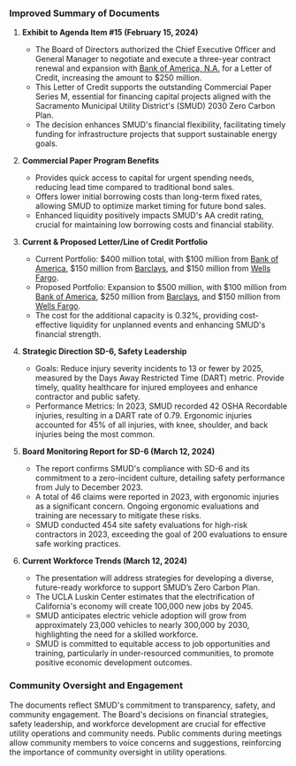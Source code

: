 ### Improved Summary of Documents

1. **Exhibit to Agenda Item #15 (February 15, 2024)**
   - The Board of Directors authorized the Chief Executive Officer and General Manager to negotiate and execute a three-year contract renewal and expansion with [Bank of America, N.A.](https://www.bankofamerica.com/) for a Letter of Credit, increasing the amount to $250 million.
   - This Letter of Credit supports the outstanding Commercial Paper Series M, essential for financing capital projects aligned with the Sacramento Municipal Utility District's (SMUD) 2030 Zero Carbon Plan.
   - The decision enhances SMUD's financial flexibility, facilitating timely funding for infrastructure projects that support sustainable energy goals.

2. **Commercial Paper Program Benefits**
   - Provides quick access to capital for urgent spending needs, reducing lead time compared to traditional bond sales.
   - Offers lower initial borrowing costs than long-term fixed rates, allowing SMUD to optimize market timing for future bond sales.
   - Enhanced liquidity positively impacts SMUD's AA credit rating, crucial for maintaining low borrowing costs and financial stability.

3. **Current & Proposed Letter/Line of Credit Portfolio**
   - Current Portfolio: $400 million total, with $100 million from [Bank of America](https://www.bankofamerica.com/), $150 million from [Barclays](https://www.barclays.com/), and $150 million from [Wells Fargo](https://www.wellsfargo.com/).
   - Proposed Portfolio: Expansion to $500 million, with $100 million from [Bank of America](https://www.bankofamerica.com/), $250 million from [Barclays](https://www.barclays.com/), and $150 million from [Wells Fargo](https://www.wellsfargo.com/).
   - The cost for the additional capacity is 0.32%, providing cost-effective liquidity for unplanned events and enhancing SMUD's financial strength.

4. **Strategic Direction SD-6, Safety Leadership**
   - Goals: Reduce injury severity incidents to 13 or fewer by 2025, measured by the Days Away Restricted Time (DART) metric. Provide timely, quality healthcare for injured employees and enhance contractor and public safety.
   - Performance Metrics: In 2023, SMUD recorded 42 OSHA Recordable injuries, resulting in a DART rate of 0.79. Ergonomic injuries accounted for 45% of all injuries, with knee, shoulder, and back injuries being the most common.

5. **Board Monitoring Report for SD-6 (March 12, 2024)**
   - The report confirms SMUD's compliance with SD-6 and its commitment to a zero-incident culture, detailing safety performance from July to December 2023.
   - A total of 46 claims were reported in 2023, with ergonomic injuries as a significant concern. Ongoing ergonomic evaluations and training are necessary to mitigate these risks.
   - SMUD conducted 454 site safety evaluations for high-risk contractors in 2023, exceeding the goal of 200 evaluations to ensure safe working practices.

6. **Current Workforce Trends (March 12, 2024)**
   - The presentation will address strategies for developing a diverse, future-ready workforce to support SMUD’s Zero Carbon Plan.
   - The UCLA Luskin Center estimates that the electrification of California's economy will create 100,000 new jobs by 2045.
   - SMUD anticipates electric vehicle adoption will grow from approximately 23,000 vehicles to nearly 300,000 by 2030, highlighting the need for a skilled workforce.
   - SMUD is committed to equitable access to job opportunities and training, particularly in under-resourced communities, to promote positive economic development outcomes.

### Community Oversight and Engagement
The documents reflect SMUD's commitment to transparency, safety, and community engagement. The Board's decisions on financial strategies, safety leadership, and workforce development are crucial for effective utility operations and community needs. Public comments during meetings allow community members to voice concerns and suggestions, reinforcing the importance of community oversight in utility operations.
